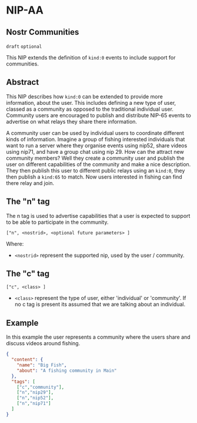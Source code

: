 NIP-AA
======

Nostr Communities
----------------------

`draft` `optional`

This NIP extends the definition of `kind:0` events to include support for communities.

## Abstract

This NIP describes how `kind:0` can be extended to provide more information, about the user. This includes defining a
new type of user, classed as a community as opposed to the traditional individual user. Community users are encouraged
to publish and distribute NIP-65 events to advertise on what relays they share there information.

A community user can be used by individual users to coordinate different kinds of information. Imagine a group of
fishing interested individuals that want to run a server where they organise events using nip52, share videos using
nip71, and have a group chat using nip 29. How can the attract new community members? Well they create a community user
and publish the user on different capabilities of the community and make a nice description. They then publish this user
to different public relays using an `kind:0`, they then publish a `kind:65` to match. Now users interested in fishing
can find there relay and join.

## The "n" tag

The n tag is used to advertise capabilities that a user is expected to support to be able to participate in the
community.

`["n", <nostrid>, <optional future parameters> ]`

Where:

* `<nostrid>` represent the supported nip, used by the user / community.

## The "c" tag

`["c", <class> ]`

* `<class>` represent the type of user, either 'individual' or 'community'. If no c tag is present its assumed that we
  are talking about an individual.

## Example

In this example the user represents a community where the users share and discuss videos around fishing.

```json
{
  "content": {
    "name": "Big Fish",
    "about": "A fishing community in Main"
  },
  "tags": [
    ["c","community"],
    ["n","nip29"],
    ["n","nip52"],
    ["n","nip71"]
  ]
}
```
